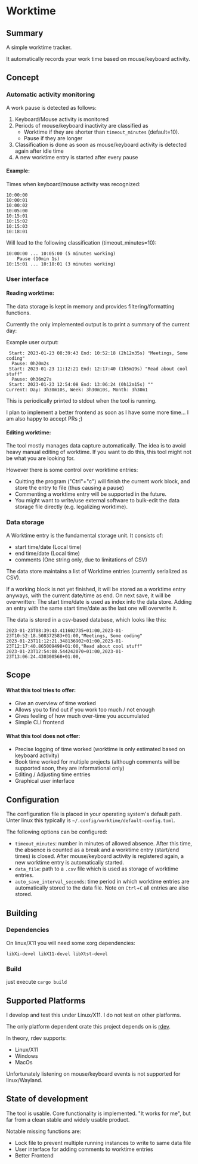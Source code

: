 # Worktime
## Summary
A simple worktime tracker.

It automatically records your work time based on mouse/keyboard activity.

## Concept

### Automatic activity monitoring
A work pause is detected as follows:

1. Keyboard/Mouse activity is monitored
2. Periods of mouse/keyboard inactivity are classified as
    - Worktime if they are shorter than `timeout_minutes` (default=10).
    - Pause if they are longer
3. Classification is done as soon as mouse/keyboard activity is detected again after idle time
4. A new worktime entry is started after every pause

#### Example:
Times when keyboard/mouse activity was recognized:
```
10:00:00
10:00:01
10:00:02
10:05:00
10:15:01
10:15:02
10:15:03
10:18:01
```
Will lead to the following classification (timeout_minutes=10):
```
10:00:00 ... 10:05:00 (5 minutes working)
    Pause (10min 1s)
10:15:01 ... 10:18:01 (3 minutes working)
```

### User interface

#### Reading worktime:
The data storage is kept in memory and provides filtering/formatting functions.

Currently the only implemented output is to print a summary of the current day:

Example user output:
```
 Start: 2023-01-23 08:39:43 End: 10:52:18 (2h12m35s) "Meetings, Some coding"
  Pause: 0h20m2s
 Start: 2023-01-23 11:12:21 End: 12:17:40 (1h5m19s) "Read about cool stuff"
  Pause: 0h36m27s
 Start: 2023-01-23 12:54:08 End: 13:06:24 (0h12m15s) ""
Current: Day: 3h30m10s, Week: 3h30m10s, Month: 3h30m1
```

This is periodically printed to stdout when the tool is running.

I plan to implement a better frontend as soon as I have some more time... I am also happy to accept PRs ;)

#### Editing worktime:
The tool mostly manages data capture automatically. The idea is to avoid heavy manual editing of worktime. If you want to do this, this tool might not be what you are looking for.

However there is some control over worktime entries:

- Quitting the program ("Ctrl"+"c") will finish the current work block, and store the entry to file (thus causing a pause)
- Commenting a worktime entry will be supported in the future.
- You might want to write/use external software to bulk-edit the data storage file directly (e.g. legalizing worktime).

### Data storage
A Worktime entry is the fundamental storage unit. It consists of:

- start time/date (Local time)
- end time/date (Local time)
- comments (One string only, due to limitations of CSV)

The data store maintains a list of Worktime entries (currently serialized as CSV).

If a working block is not yet finished, it will be stored as a worktime entry anyways, with the current date/time as end.
On next save, it will be overwritten:
The start time/date is used as index into the data store. Adding an entry with the same start time/date as the last one will overwrite it.

The data is stored in a csv-based database, which looks like this:
```
2023-01-23T08:39:43.411602735+01:00,2023-01-23T10:52:18.508372583+01:00,"Meetings, Some coding"
2023-01-23T11:12:21.348136902+01:00,2023-01-23T12:17:40.865009498+01:00,"Read about cool stuff"
2023-01-23T12:54:08.544242070+01:00,2023-01-23T13:06:24.430300568+01:00,
```

## Scope
#### What this tool tries to offer:
- Give an overview of time worked
- Allows you to find out if you work too much / not enough
- Gives feeling of how much over-time you accumulated
- Simple CLI frontend

#### What this tool does not offer:
- Precise logging of time worked (worktime is only estimated based on keyboard activity)
- Book time worked for multiple projects (although comments will be supported soon, they are informational only)
- Editing / Adjusting time entries
- Graphical user interface

## Configuration
The configuration file is placed in your operating system's default path. Unter linux this typically is `~/.config/worktime/default-config.toml`.

The following options can be configured:

- `timeout_minutes`: number in minutes of allowed absence. After this time, the absence is counted as a break and a worktime entry (start/end times) is closed. After mouse/keyboard activity is registered again, a new worktime entry is automatically started.
- `data_file`: path to a `.csv` file which is used as storage of worktime entries.
- `auto_save_interval_seconds`: time period in which worktime entries are automatically stored to the data file. Note on `Ctrl`+`C` all entries are also stored.

## Building
### Dependencies
On linux/X11 you will need some xorg dependencies:
```
libXi-devel libX11-devel libXtst-devel
```

### Build
just execute `cargo build`


## Supported Platforms
I develop and test this under Linux/X11. I do not test on other platforms.

The only platform dependent crate this project depends on is [rdev](https://github.com/Narsil/rdev).

In theory, rdev supports:
- Linux/X11
- Windows
- MacOs

Unfortunately listening on mouse/keyboard events is not supported for linux/Wayland.

## State of development
The tool is usable. Core functionality is implemented. "It works for me", but far from a clean stable and widely usable product.

Notable missing functions are:
- Lock file to prevent multiple running instances to write to same data file
- User interface for adding comments to worktime entries
- Better Frontend
